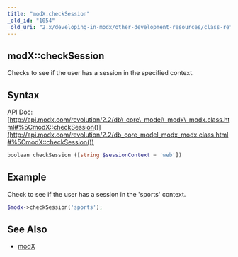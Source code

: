 ```yaml
---
title: "modX.checkSession"
_old_id: "1054"
_old_uri: "2.x/developing-in-modx/other-development-resources/class-reference/modx/modx.checksession"
---
```


## modX::checkSession

Checks to see if the user has a session in the specified context.

## Syntax

API Doc: [http://api.modx.com/revolution/2.2/db\_core\_model\_modx\_modx.class.html#%5CmodX::checkSession()](http://api.modx.com/revolution/2.2/db_core_model_modx_modx.class.html#%5CmodX::checkSession())

``` php 
boolean checkSession ([string $sessionContext = 'web'])
```

## Example

Check to see if the user has a session in the 'sports' context.

``` php 
$modx->checkSession('sports');
```

## See Also

- [modX](developing-in-modx/other-development-resources/class-reference/modx "modX")